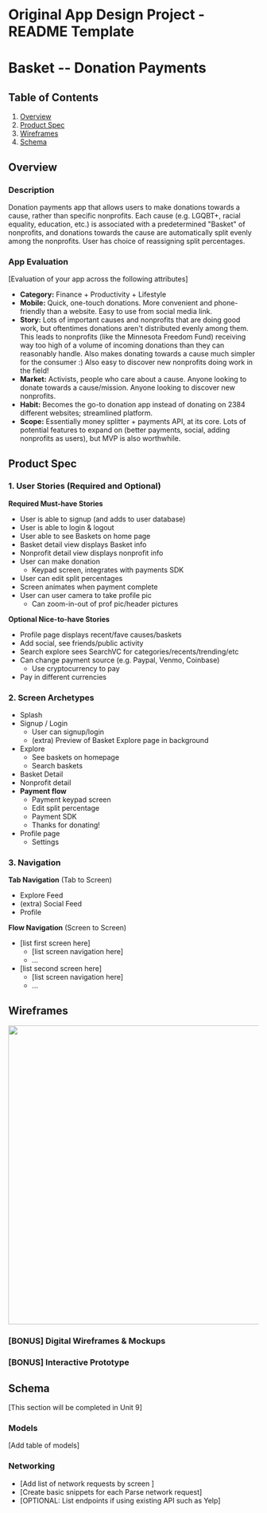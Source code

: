 Original App Design Project - README Template
===

# Basket -- Donation Payments

## Table of Contents
1. [Overview](#Overview)
1. [Product Spec](#Product-Spec)
1. [Wireframes](#Wireframes)
2. [Schema](#Schema)

## Overview
### Description
Donation payments app that allows users to make donations towards a cause, rather than specific nonprofits.
Each cause (e.g. LGQBT+, racial equality, education, etc.) is associated with a predetermined "Basket" of nonprofits, and donations towards the cause are automatically split evenly among the nonprofits. User has choice of reassigning split percentages.

### App Evaluation
[Evaluation of your app across the following attributes]
- **Category:** Finance + Productivity + Lifestyle
- **Mobile:** Quick, one-touch donations. More convenient and phone-friendly than a website. Easy to use from social media link.
- **Story:** Lots of important causes and nonprofits that are doing good work, but oftentimes donations aren't distributed evenly among them. This leads to nonprofits (like the Minnesota Freedom Fund) receiving way too high of a volume of incoming donations than they can reasonably handle. Also makes donating towards a cause much simpler for the consumer :) Also easy to discover new nonprofits doing work in the field!
- **Market:** Activists, people who care about a cause. Anyone looking to donate towards a cause/mission. Anyone looking to discover new nonprofits.
- **Habit:** Becomes the go-to donation app instead of donating on 2384 different websites; streamlined platform.
- **Scope:** Essentially money splitter + payments API, at its core. Lots of potential features to expand on (better payments, social, adding nonprofits as users), but MVP is also worthwhile.

## Product Spec

### 1. User Stories (Required and Optional)

**Required Must-have Stories**

* User is able to signup (and adds to user database)
* User is able to login & logout
* User able to see Baskets on home page
* Basket detail view displays Basket info
* Nonprofit detail view displays nonprofit info
* User can make donation
    * Keypad screen, integrates with payments SDK
* User can edit split percentages
* Screen animates when payment complete
* User can user camera to take profile pic
  * Can zoom-in-out of prof pic/header pictures

**Optional Nice-to-have Stories**

* Profile page displays recent/fave causes/baskets
* Add social, see friends/public activity
* Search explore sees SearchVC for categories/recents/trending/etc
* Can change payment source (e.g. Paypal, Venmo, Coinbase)
    * Use cryptocurrency to pay
* Pay in different currencies

### 2. Screen Archetypes

* Splash
* Signup / Login
    * User can signup/login
    * (extra) Preview of Basket Explore page in background
* Explore
    * See baskets on homepage
    * Search baskets
* Basket Detail
* Nonprofit detail
* **Payment flow**
    * Payment keypad screen
    * Edit split percentage
    * Payment SDK
    * Thanks for donating!
* Profile page
    * Settings

### 3. Navigation

**Tab Navigation** (Tab to Screen)

* Explore Feed
* (extra) Social Feed
* Profile

**Flow Navigation** (Screen to Screen)

* [list first screen here]
   * [list screen navigation here]
   * ...
* [list second screen here]
   * [list screen navigation here]
   * ...

## Wireframes
<img src="https://i.imgur.com/95VG2iZ.jpg" width=600>

### [BONUS] Digital Wireframes & Mockups

### [BONUS] Interactive Prototype

## Schema 
[This section will be completed in Unit 9]
### Models
[Add table of models]
### Networking
- [Add list of network requests by screen ]
- [Create basic snippets for each Parse network request]
- [OPTIONAL: List endpoints if using existing API such as Yelp]
